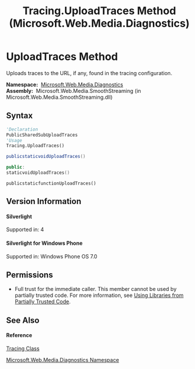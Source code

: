 ﻿---
title: Tracing.UploadTraces Method  (Microsoft.Web.Media.Diagnostics)
TOCTitle: UploadTraces Method
ms:assetid: M:Microsoft.Web.Media.Diagnostics.Tracing.UploadTraces
ms:mtpsurl: https://msdn.microsoft.com/en-us/library/microsoft.web.media.diagnostics.tracing.uploadtraces(v=VS.90)
ms:contentKeyID: 23961257
ms.date: 05/02/2012
mtps_version: v=VS.90
f1_keywords:
- Microsoft.Web.Media.Diagnostics.Tracing.UploadTraces
dev_langs:
- CSharp
- JScript
- VB
- c++
api_location:
- Microsoft.Web.Media.SmoothStreaming.dll
api_name:
- Microsoft.Web.Media.Diagnostics.Tracing.UploadTraces
api_type:
- Managed
topic_type:
- apiref
- kbSyntax
product_family_name: VS
ROBOTS: INDEX,FOLLOW
---

# UploadTraces Method

Uploads traces to the URL, if any, found in the tracing configuration.

**Namespace:**  [Microsoft.Web.Media.Diagnostics](microsoft-web-media-diagnostics-namespace_1.md)  
**Assembly:**  Microsoft.Web.Media.SmoothStreaming (in Microsoft.Web.Media.SmoothStreaming.dll)

## Syntax

``` vb
'Declaration
PublicSharedSubUploadTraces
'Usage
Tracing.UploadTraces()
```

``` csharp
publicstaticvoidUploadTraces()
```

``` c++
public:
staticvoidUploadTraces()
```

``` jscript
publicstaticfunctionUploadTraces()
```

## Version Information

#### Silverlight

Supported in: 4  

#### Silverlight for Windows Phone

Supported in: Windows Phone OS 7.0  

## Permissions

  - Full trust for the immediate caller. This member cannot be used by partially trusted code. For more information, see [Using Libraries from Partially Trusted Code](https://msdn.microsoft.com/en-us/library/8skskf63\(v=vs.90\)).

## See Also

#### Reference

[Tracing Class](tracing-class-microsoft-web-media-diagnostics_1.md)

[Microsoft.Web.Media.Diagnostics Namespace](microsoft-web-media-diagnostics-namespace_1.md)

